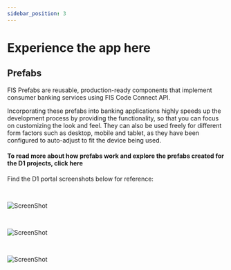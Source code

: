 ```yaml
---
sidebar_position: 3
---
```


# Experience the app here

## Prefabs


FIS Prefabs are reusable, production-ready components that implement consumer banking services using FIS Code Connect API.

Incorporating these prefabs into banking applications highly speeds up the development process by providing the functionality, so that you can focus on customizing the look and feel. They can also be used freely for different form factors such as desktop, mobile and tablet, as they have been configured to auto-adjust to fit the device being used. 

#### To read more about how prefabs work and explore the prefabs created for the D1 projects, click here

Find the D1 portal screenshots below for reference:

<br />

![ScreenShot](/img/projects/d1/d1.png)

<br />


![ScreenShot](/img/projects/d1/d1-login.png)

<br />


![ScreenShot](/img/projects/d1/d1-verification.png)





